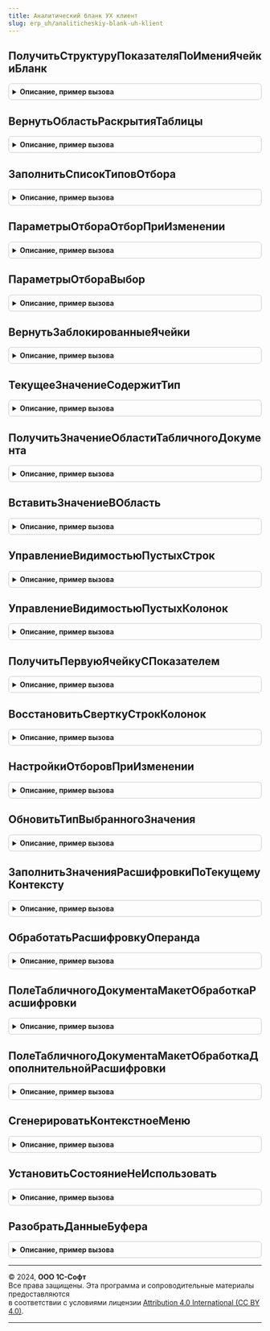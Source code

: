 ```yaml
---
title: Аналитический бланк УХ клиент
slug: erp_uh/analiticheskiy-blank-uh-klient
---
```



## ПолучитьСтруктуруПоказателяПоИмениЯчейкиБланк
<details style="margin: 1em 0; padding: 0.5em; border: 1px solid #ccc; border-radius: 6px;">

<summary style="font-weight: bold; cursor: pointer;">Описание, пример вызова</summary>

```bsl

Функция ПолучитьСтруктуруПоказателяПоИмениЯчейкиБланк(ИмяЯчейки) Экспорт
```

Пример вызова
```bsl
Результат = АналитическийБланкУХКлиент.ПолучитьСтруктуруПоказателяПоИмениЯчейкиБланк(ИмяЯчейки) 
```
</details>

## ВернутьОбластьРаскрытияТаблицы
<details style="margin: 1em 0; padding: 0.5em; border: 1px solid #ccc; border-radius: 6px;">

<summary style="font-weight: bold; cursor: pointer;">Описание, пример вызова</summary>

```bsl

Функция ВернутьОбластьРаскрытияТаблицы(ПолеТабличногоДокументаМакет,ОбъектАналитческогоБланка,ОбластьИмя) Экспорт
```

Пример вызова
```bsl
Результат = АналитическийБланкУХКлиент.ВернутьОбластьРаскрытияТаблицы(ПолеТабличногоДокументаМакет, ОбъектАналитческогоБланка, ОбластьИмя)  
```
</details>

## ЗаполнитьСписокТиповОтбора
<details style="margin: 1em 0; padding: 0.5em; border: 1px solid #ccc; border-radius: 6px;">

<summary style="font-weight: bold; cursor: pointer;">Описание, пример вызова</summary>

```bsl

Процедура ЗаполнитьСписокТиповОтбора(СписокВыбораЗначение,СписокВыбораПредставление,ТекущиеДанные,ПериодЗаблокирован,Иерархический,ФиксированныйОтбор = Ложь) Экспорт
```

Пример вызова
```bsl
АналитическийБланкУХКлиент.ЗаполнитьСписокТиповОтбора(СписокВыбораЗначение, СписокВыбораПредставление, ТекущиеДанные, ПериодЗаблокирован, Иерархический, ФиксированныйОтбор);
```
</details>

## ПараметрыОтбораОтборПриИзменении
<details style="margin: 1em 0; padding: 0.5em; border: 1px solid #ccc; border-radius: 6px;">

<summary style="font-weight: bold; cursor: pointer;">Описание, пример вызова</summary>

```bsl

Процедура ПараметрыОтбораОтборПриИзменении(Элемент,Элементы) Экспорт
```

Пример вызова
```bsl
АналитическийБланкУХКлиент.ПараметрыОтбораОтборПриИзменении(Элемент, Элементы) 
```
</details>

## ПараметрыОтбораВыбор
<details style="margin: 1em 0; padding: 0.5em; border: 1px solid #ccc; border-radius: 6px;">

<summary style="font-weight: bold; cursor: pointer;">Описание, пример вызова</summary>

```bsl

Процедура ПараметрыОтбораВыбор(Элементы,Элемент,СтандартнаяОбработка) Экспорт
```

Пример вызова
```bsl
АналитическийБланкУХКлиент.ПараметрыОтбораВыбор(Элементы, Элемент, СтандартнаяОбработка) 
```
</details>

## ВернутьЗаблокированныеЯчейки
<details style="margin: 1em 0; padding: 0.5em; border: 1px solid #ccc; border-radius: 6px;">

<summary style="font-weight: bold; cursor: pointer;">Описание, пример вызова</summary>

```bsl

Функция ВернутьЗаблокированныеЯчейки(ВидОтчета,тОбъектАБ,СтруктураРасшифровки) Экспорт
```

Пример вызова
```bsl
Результат = АналитическийБланкУХКлиент.ВернутьЗаблокированныеЯчейки(ВидОтчета, тОбъектАБ, СтруктураРасшифровки) 
```
</details>

## ТекущееЗначениеСодержитТип
<details style="margin: 1em 0; padding: 0.5em; border: 1px solid #ccc; border-radius: 6px;">

<summary style="font-weight: bold; cursor: pointer;">Описание, пример вызова</summary>

```bsl

Функция ТекущееЗначениеСодержитТип(ТекущийОтбор,ТипЗначенияСтрока) Экспорт
```

Пример вызова
```bsl
Результат = АналитическийБланкУХКлиент.ТекущееЗначениеСодержитТип(ТекущийОтбор, ТипЗначенияСтрока));
```
</details>

## ПолучитьЗначениеОбластиТабличногоДокумента
<details style="margin: 1em 0; padding: 0.5em; border: 1px solid #ccc; border-radius: 6px;">

<summary style="font-weight: bold; cursor: pointer;">Описание, пример вызова</summary>

```bsl

Функция ПолучитьЗначениеОбластиТабличногоДокумента(ОбластьТабличногоДокумента) Экспорт
```

Пример вызова
```bsl
Результат = АналитическийБланкУХКлиент.ПолучитьЗначениеОбластиТабличногоДокумента(ОбластьТабличногоДокумента) 
```
</details>

## ВставитьЗначениеВОбласть
<details style="margin: 1em 0; padding: 0.5em; border: 1px solid #ccc; border-radius: 6px;">

<summary style="font-weight: bold; cursor: pointer;">Описание, пример вызова</summary>

```bsl

Процедура ВставитьЗначениеВОбласть(СтруктураРасшифровки,ТекущееЗначениеПоказателяЧисло,ЗначениеОбласти,ЛогИзмененныхПоказателей,ОписаниеИзменений) Экспорт
```

Пример вызова
```bsl
АналитическийБланкУХКлиент.ВставитьЗначениеВОбласть(СтруктураРасшифровки, ТекущееЗначениеПоказателяЧисло, ЗначениеОбласти, ЛогИзмененныхПоказателей, ОписаниеИзменений) 
```
</details>

## УправлениеВидимостьюПустыхСтрок
<details style="margin: 1em 0; padding: 0.5em; border: 1px solid #ccc; border-radius: 6px;">

<summary style="font-weight: bold; cursor: pointer;">Описание, пример вызова</summary>

```bsl

// Скрывает в макете строки, содержащие области со значеними,
// если такие области не содержат значений в пределах строки.
//
Процедура УправлениеВидимостьюПустыхСтрок(ЭтаФорма) Экспорт
```

Пример вызова
```bsl
АналитическийБланкУХКлиент.УправлениеВидимостьюПустыхСтрок(ЭтаФорма) 
```
</details>

## УправлениеВидимостьюПустыхКолонок
<details style="margin: 1em 0; padding: 0.5em; border: 1px solid #ccc; border-radius: 6px;">

<summary style="font-weight: bold; cursor: pointer;">Описание, пример вызова</summary>

```bsl

// Скрывает в макете колонки, содержащие области со значеними,
// если такие области не содержат значений в пределах колонки.
//
Процедура УправлениеВидимостьюПустыхКолонок(ЭтаФорма) Экспорт
```

Пример вызова
```bsl
АналитическийБланкУХКлиент.УправлениеВидимостьюПустыхКолонок(ЭтаФорма) 
```
</details>

## ПолучитьПервуюЯчейкуСПоказателем
<details style="margin: 1em 0; padding: 0.5em; border: 1px solid #ccc; border-radius: 6px;">

<summary style="font-weight: bold; cursor: pointer;">Описание, пример вызова</summary>

```bsl

Процедура ПолучитьПервуюЯчейкуСПоказателем(Макет,ИндексПервойСтроки,ИндексПервойКолонки) Экспорт
```

Пример вызова
```bsl
АналитическийБланкУХКлиент.ПолучитьПервуюЯчейкуСПоказателем(Макет, ИндексПервойСтроки, ИндексПервойКолонки));
```
</details>

## ВосстановитьСверткуСтрокКолонок
<details style="margin: 1em 0; padding: 0.5em; border: 1px solid #ccc; border-radius: 6px;">

<summary style="font-weight: bold; cursor: pointer;">Описание, пример вызова</summary>

```bsl

Процедура ВосстановитьСверткуСтрокКолонок(ЭтаФорма) Экспорт
```

Пример вызова
```bsl
АналитическийБланкУХКлиент.ВосстановитьСверткуСтрокКолонок(ЭтаФорма) 
```
</details>

## НастройкиОтборовПриИзменении
<details style="margin: 1em 0; padding: 0.5em; border: 1px solid #ccc; border-radius: 6px;">

<summary style="font-weight: bold; cursor: pointer;">Описание, пример вызова</summary>

```bsl

Процедура НастройкиОтборовПриИзменении(ЭтаФорма,ВидСравненияКэш,Элемент) Экспорт
```

Пример вызова
```bsl
АналитическийБланкУХКлиент.НастройкиОтборовПриИзменении(ЭтаФорма, ВидСравненияКэш, Элемент) 
```
</details>

## ОбновитьТипВыбранногоЗначения
<details style="margin: 1em 0; padding: 0.5em; border: 1px solid #ccc; border-radius: 6px;">

<summary style="font-weight: bold; cursor: pointer;">Описание, пример вызова</summary>

```bsl

Процедура ОбновитьТипВыбранногоЗначения(ЭтаФорма,Элемент, ОчищатьЗначениеОтбора = Ложь) Экспорт
```

Пример вызова
```bsl
АналитическийБланкУХКлиент.ОбновитьТипВыбранногоЗначения(ЭтаФорма, Элемент, ОчищатьЗначениеОтбора);
```
</details>

## ЗаполнитьЗначенияРасшифровкиПоТекущемуКонтексту
<details style="margin: 1em 0; padding: 0.5em; border: 1px solid #ccc; border-radius: 6px;">

<summary style="font-weight: bold; cursor: pointer;">Описание, пример вызова</summary>

```bsl

Процедура ЗаполнитьЗначенияРасшифровкиПоТекущемуКонтексту(ЭтаФорма,Область,СтруктураРасшифровки) Экспорт
```

Пример вызова
```bsl
АналитическийБланкУХКлиент.ЗаполнитьЗначенияРасшифровкиПоТекущемуКонтексту(ЭтаФорма, Область, СтруктураРасшифровки) 
```
</details>

## ОбработатьРасшифровкуОперанда
<details style="margin: 1em 0; padding: 0.5em; border: 1px solid #ccc; border-radius: 6px;">

<summary style="font-weight: bold; cursor: pointer;">Описание, пример вызова</summary>

```bsl

Процедура ОбработатьРасшифровкуОперанда(ЭтаФорма,ТекущаяОбластьРасшифровка,СтруктураПараметровДляВызоваРасшифровки) Экспорт
```

Пример вызова
```bsl
АналитическийБланкУХКлиент.ОбработатьРасшифровкуОперанда(ЭтаФорма, ТекущаяОбластьРасшифровка, СтруктураПараметровДляВызоваРасшифровки) 
```
</details>

## ПолеТабличногоДокументаМакетОбработкаРасшифровки
<details style="margin: 1em 0; padding: 0.5em; border: 1px solid #ccc; border-radius: 6px;">

<summary style="font-weight: bold; cursor: pointer;">Описание, пример вызова</summary>

```bsl

Процедура ПолеТабличногоДокументаМакетОбработкаРасшифровки(ЭтаФорма,Элемент, Расшифровка, СтандартнаяОбработка, ДополнительныеПараметры) Экспорт
```

Пример вызова
```bsl
АналитическийБланкУХКлиент.ПолеТабличногоДокументаМакетОбработкаРасшифровки(ЭтаФорма, Элемент, Расшифровка, СтандартнаяОбработка, ДополнительныеПараметры)
```
</details>

## ПолеТабличногоДокументаМакетОбработкаДополнительнойРасшифровки
<details style="margin: 1em 0; padding: 0.5em; border: 1px solid #ccc; border-radius: 6px;">

<summary style="font-weight: bold; cursor: pointer;">Описание, пример вызова</summary>

```bsl

Процедура ПолеТабличногоДокументаМакетОбработкаДополнительнойРасшифровки(ЭтаФорма,Элемент, Расшифровка, СтандартнаяОбработка, ДополнительныеПараметры) Экспорт
```

Пример вызова
```bsl
АналитическийБланкУХКлиент.ПолеТабличногоДокументаМакетОбработкаДополнительнойРасшифровки(ЭтаФорма, Элемент, Расшифровка, СтандартнаяОбработка, ДополнительныеПараметры) 
```
</details>

## СгенерироватьКонтекстноеМеню
<details style="margin: 1em 0; padding: 0.5em; border: 1px solid #ccc; border-radius: 6px;">

<summary style="font-weight: bold; cursor: pointer;">Описание, пример вызова</summary>

```bsl

Процедура СгенерироватьКонтекстноеМеню(ЭтаФорма,Элемент,Режим = Неопределено) Экспорт
```

Пример вызова
```bsl
АналитическийБланкУХКлиент.СгенерироватьКонтекстноеМеню(ЭтаФорма, Элемент, Режим);
```
</details>

## УстановитьСостояниеНеИспользовать
<details style="margin: 1em 0; padding: 0.5em; border: 1px solid #ccc; border-radius: 6px;">

<summary style="font-weight: bold; cursor: pointer;">Описание, пример вызова</summary>

```bsl


Процедура УстановитьСостояниеНеИспользовать(ЭтаФорма,ТекстСообщения) Экспорт
```

Пример вызова
```bsl
АналитическийБланкУХКлиент.УстановитьСостояниеНеИспользовать(ЭтаФорма, ТекстСообщения) 
```
</details>

## РазобратьДанныеБуфера
<details style="margin: 1em 0; padding: 0.5em; border: 1px solid #ccc; border-radius: 6px;">

<summary style="font-weight: bold; cursor: pointer;">Описание, пример вызова</summary>

```bsl

Процедура РазобратьДанныеБуфера(ДанныеБуфера,МассивСтрок,МассивЗначений) Экспорт
```

Пример вызова
```bsl
АналитическийБланкУХКлиент.РазобратьДанныеБуфера(ДанныеБуфера, МассивСтрок, МассивЗначений) 
```
</details>

---

© 2024, **ООО 1С-Софт**  
Все права защищены. Эта программа и сопроводительные материалы предоставляются  
в соответствии с условиями лицензии [Attribution 4.0 International (CC BY 4.0)](https://creativecommons.org/licenses/by/4.0/legalcode).

---
